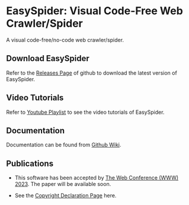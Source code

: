 <!-- # 请您Star Please Star

如果你觉得此工具不错，请轻轻点击此页面右上角**Star**按钮增加项目曝光度，谢谢！

If you think this tool is good, please gently click the **Star** button in the upper right corner at this page to increase the project exposure, thank you! -->

# EasySpider: Visual Code-Free Web Crawler/Spider

A visual code-free/no-code web crawler/spider.

## Download EasySpider

Refer to the [Releases Page](https://github.com/NaiboWang/EasySpider/releases) of github to download the latest version of EasySpider.

## Video Tutorials

Refer to [Youtube Playlist](https://youtube.com/playlist?list=PL0kEFEkWrT7mt9MUlEBV2DTo1QsaanUTp) to see the video tutorials of EasySpider.

## Documentation

Documentation can be found from [Github Wiki](https://github.com/NaiboWang/EasySpider/wiki).

## Publications

- This software has been accepted by [The Web Conference (WWW) 2023](https://www2023.thewebconf.org/). The paper will be available soon.

- See the [Copyright Declaration Page](https://github.com/NaiboWang/EasySpider/blob/master/media/readme_back.md) here.



<!-- ## Ethics Discussion
Various fields can benefit from web crawlers due to their open access nature.
Inevitably, there will be some risk of malicious use or data infringement issue, e.g., automatic order swiping and ticket grabbing, but this is contrary to our expectations. As a tool developer, we only hope that it can be used for legitimate purposes. We advocate the reasonable and legal utilization of our system, respecting and protecting the data security and privacy. -->
